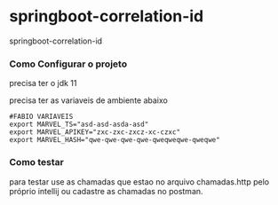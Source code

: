 # springboot-correlation-id
springboot-correlation-id


### Como Configurar o projeto
precisa ter o jdk 11

precisa ter as variaveis de ambiente abaixo






    #FABIO VARIAVEIS
    export MARVEL_TS="asd-asd-asda-asd"
    export MARVEL_APIKEY="zxc-zxc-zxcz-xc-czxc"
    export MARVEL_HASH="qwe-qwe-qwe-qwe-qweqweqwe-qweqwe"

### Como testar
para testar use as chamadas que estao no arquivo chamadas.http pelo próprio intellij ou cadastre as chamadas no postman.